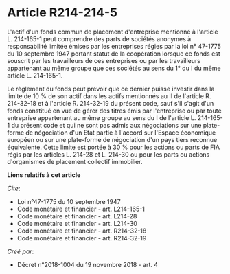 # Article R214-214-5

L'actif d'un fonds commun de placement d'entreprise mentionné à l'article L. 214-165-1 peut comprendre des parts de sociétés
anonymes à responsabilité limitée émises par les entreprises régies par la  loi n° 47-1775 du 10 septembre 1947  portant
statut de la coopération lorsque ce fonds est souscrit par les travailleurs de ces entreprises ou par les travailleurs
appartenant au même groupe que ces sociétés au sens du 1° du I du même article L. 214-165-1. 

Le règlement du fonds peut prévoir que ce dernier puisse investir dans la limite de 10 % de son actif dans les actifs
mentionnés au II de l'article R. 214-32-18 et à l'article R. 214-32-19 du présent code, sauf s'il s'agit d'un fonds constitué
en vue de gérer des titres émis par l'entreprise ou par toute entreprise appartenant au même groupe au sens du I de l'article
L. 214-165-1 du présent code et qui ne sont pas admis aux négociations sur une plate-forme de négociation d'un Etat partie à
l'accord sur l'Espace économique européen ou sur une plate-forme de négociation d'un pays tiers reconnue équivalente. Cette
limite est portée à 30 % pour les actions ou parts de FIA régis par les articles L. 214-28 et L. 214-30 ou pour les parts ou
actions d'organismes de placement collectif immobilier.

**Liens relatifs à cet article**

_Cite_:

  - Loi n°47-1775 du 10 septembre 1947
  - Code monétaire et financier - art. L214-165-1
  - Code monétaire et financier - art. L214-28
  - Code monétaire et financier - art. L214-30
  - Code monétaire et financier - art. R214-32-18
  - Code monétaire et financier - art. R214-32-19

_Créé par_:

  - Décret n°2018-1004 du 19 novembre 2018 - art. 4
